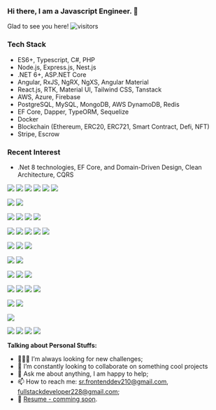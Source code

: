 ### Hi there, I am a Javascript Engineer. 👋

Glad to see you here! ![visitors](https://visitor-badge.glitch.me/badge?page_id=page.id)

### Tech Stack
- ES6+, Typescript, C#, PHP
- Node.js, Express.js, Nest.js
- .NET 6+, ASP.NET Core
- Angular, RxJS, NgRX, NgXS, Angular Material
- React.js, RTK, Material UI, Tailwind CSS, Tanstack
- AWS, Azure, Firebase
- PostgreSQL, MySQL, MongoDB, AWS DynamoDB, Redis
- EF Core, Dapper, TypeORM, Sequelize
- Docker
- Blockchain (Ethereum, ERC20, ERC721, Smart Contract, Defi, NFT)
- Stripe, Escrow

### Recent Interest
- .Net 8 technologies, EF Core, and Domain-Driven Design, Clean Architecture, CQRS


![](https://img.shields.io/badge/Lang-JavaScript-informational?style=plastic&logo=javascript&logoColor=white&color=F7DF1E)
![](https://img.shields.io/badge/Lang-TypeScript-informational?style=plastic&logo=typescript&logoColor=white&color=3178C6)
![](https://img.shields.io/badge/Lang-Node.js-informational?style=plastic&logo=node-js&logoColor=white&color=339933)
![](https://img.shields.io/badge/Lang-PHP-informational?style=plastic&logo=php&logoColor=white&color=777BB4)
![](https://img.shields.io/badge/Lang-.Net-informational?style=plastic&logo=.net&logoColor=white&color=512BD4)
![](https://img.shields.io/badge/Lang-Python-informational?style=plastic&logo=python&logoColor=white&color=3776AB)

![](https://img.shields.io/badge/Framework-Angular-informational?style=plastic&logo=angular&logoColor=white&color=DD0031)
![](https://img.shields.io/badge/Tech-Angular%20Universal-informational?style=plastic&logo=angular-universal&logoColor=white&color=00ACC1)

![](https://img.shields.io/badge/Framework-React.js-informational?style=plastic&logo=react&logoColor=white&color=61DAFB)
![](https://img.shields.io/badge/Tech-Redux-informational?style=plastic&logo=redux&logoColor=white&color=764ABC)
![](https://img.shields.io/badge/Framework-Next.js-informational?style=plastic&logo=next.js&logoColor=white&color=000000)
![](https://img.shields.io/badge/Framework-Gatsby.js-informational?style=plastic&logo=gatsby&logoColor=white&color=663399)

![](https://img.shields.io/badge/Framework-Express.js-informational?style=plastic&logo=express&logoColor=white&color=000000)
![](https://img.shields.io/badge/Framework-NestJS-informational?style=plastic&logo=nest-dot-js&logoColor=white&color=E0234E)
![](https://img.shields.io/badge/Framework-Laravel-informational?style=plastic&logo=typescript&logoColor=white&color=FF2D20)
![](https://img.shields.io/badge/Framework-Django-informational?style=plastic&logo=django&logoColor=white&color=092E20)
![](https://img.shields.io/badge/Framework-.Net%20Core-informational?style=plastic&logo=.net&logoColor=white&color=512BD4)

![](https://img.shields.io/badge/Server-Linux-informational?style=plastic&logo=linux&logoColor=white&color=FCC624)
![](https://img.shields.io/badge/Server-Nginx-informational?style=plastic&logo=nginx&logoColor=white&color=009639)
![](https://img.shields.io/badge/Server-Apache-informational?style=plastic&logo=apache&logoColor=white&color=D22128)

![](https://img.shields.io/badge/Design-Tailwind%20CSS-informational?style=plastic&logo=tailwind-css&logoColor=white&color=38B2AC)
![](https://img.shields.io/badge/Design-styled-components-informational?style=plastic&logo=styled-components&logoColor=white&color=DB7093)

![](https://img.shields.io/badge/Cloud-Amazon%20AWS-informational?style=plastic&logo=amazon-aws&logoColor=white&color=232F3E)
![](https://img.shields.io/badge/Cloud-Firebase/GCP-informational?style=plastic&logo=firebase&logoColor=white&color=FFCA28)
![](https://img.shields.io/badge/Cloud-GCP-informational?style=plastic&logo=google-cloud&logoColor=white&color=4285F4)

![](https://img.shields.io/badge/DB-PostgreSQL-informational?style=plastic&logo=postgresql&logoColor=white&color=4169E1)
![](https://img.shields.io/badge/DB-MySQL-informational?style=plastic&logo=mysql&logoColor=white&color=4479A1)
![](https://img.shields.io/badge/DB-MongoDB-informational?style=plastic&logo=mongodb&logoColor=white&color=47A248)
![](https://img.shields.io/badge/ORM-Sequelize-informational?style=plastic&logo=sequelize&logoColor=white&color=52B0E7)


![](https://img.shields.io/badge/DevOps-CircleCI-informational?style=plastic&logo=circleci&logoColor=white&color=343434)
![](https://img.shields.io/badge/DevOps-Azure%20DevOps-informational?style=plastic&logo=azure-devops&logoColor=white&color=0078D7)

![](https://img.shields.io/badge/Blockchain-Ethereum-informational?style=plastic&logo=ethereum&logoColor=white&color=3C3C3D)

![](https://img.shields.io/badge/Lib-Socket.io-informational?style=plastic&logo=sequelize&logoColor=white&color=010101)
![](https://img.shields.io/badge/Lib-Plotly-informational?style=plastic&logo=plotly&logoColor=white&color=3F4F75)
![](https://img.shields.io/badge/Lib-Leaflet-informational?style=plastic&logo=leaflet&logoColor=white&color=199900)
![](https://img.shields.io/badge/Messaging-RabbitMQ-informational?style=plastic&logo=rabbitmq&logoColor=white&color=FF6600)

**Talking about Personal Stuffs:**
- 👨🏻‍💻 I’m always looking for new challenges;
- 👯 I’m constantly looking to collaborate on something cool projects
- 💬 Ask me about anything, I am happy to help;
- 📫 How to reach me: sr.frontenddev210@gmail.com, fullstackdeveloper228@gmail.com;
- 📝 [Resume - comming soon]().

<!--
**frontend210/frontend210** is a ✨ _special_ ✨ repository because its `README.md` (this file) appears on your GitHub profile.

Here are some ideas to get you started:

- 🔭 I’m currently working on ...
- 🌱 I’m currently learning ...
- 👯 I’m looking to collaborate on ...
- 🤔 I’m looking for help with ...
- 💬 Ask me about ...
- 📫 How to reach me: ...
- 😄 Pronouns: ...
- ⚡ Fun fact: ...
<img height="180em" src="https://github-readme-stats.vercel.app/api?username=frontend210&show_icons=true&hide_border=true&&count_private=true&include_all_commits=true" />

-->
